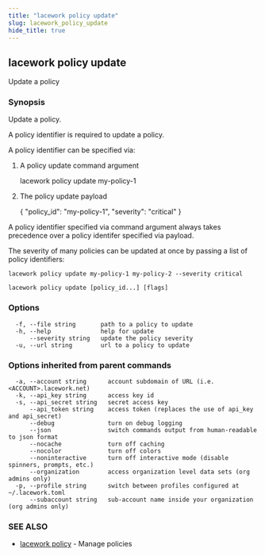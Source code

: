 ```yaml
---
title: "lacework policy update"
slug: lacework_policy_update
hide_title: true
---
```


## lacework policy update

Update a policy

### Synopsis

Update a policy.

A policy identifier is required to update a policy.

A policy identifier can be specified via:

1.  A policy update command argument

    lacework policy update my-policy-1

2. The policy update payload

    {
        "policy_id": "my-policy-1",
        "severity": "critical"
    }

A policy identifier specified via command argument always takes precedence over
a policy identifer specified via payload.

The severity of many policies can be updated at once by passing a list of policy identifiers:

	lacework policy update my-policy-1 my-policy-2 --severity critical



```
lacework policy update [policy_id...] [flags]
```

### Options

```
  -f, --file string       path to a policy to update
  -h, --help              help for update
      --severity string   update the policy severity
  -u, --url string        url to a policy to update
```

### Options inherited from parent commands

```
  -a, --account string      account subdomain of URL (i.e. <ACCOUNT>.lacework.net)
  -k, --api_key string      access key id
  -s, --api_secret string   secret access key
      --api_token string    access token (replaces the use of api_key and api_secret)
      --debug               turn on debug logging
      --json                switch commands output from human-readable to json format
      --nocache             turn off caching
      --nocolor             turn off colors
      --noninteractive      turn off interactive mode (disable spinners, prompts, etc.)
      --organization        access organization level data sets (org admins only)
  -p, --profile string      switch between profiles configured at ~/.lacework.toml
      --subaccount string   sub-account name inside your organization (org admins only)
```

### SEE ALSO

* [lacework policy](lacework_policy.md)	 - Manage policies

